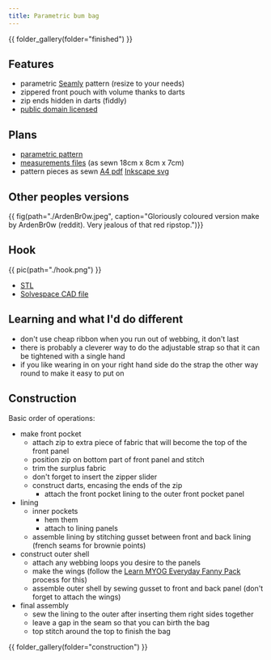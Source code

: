 ```yaml
---
title: Parametric bum bag
---
```


{{ folder_gallery(folder="finished") }}


## Features

- parametric [Seamly](https://seamly.io/) pattern (resize to your needs)
- zippered front pouch with volume thanks to darts
- zip ends hidden in darts (fiddly)
- [public domain licensed](https://creativecommons.org/share-your-work/public-domain/cc0/)

## Plans

- [parametric pattern](./bum-bag.val)
- [measurements files](./dog-treats.vit) (as sewn 18cm x 8cm x 7cm)
- pattern pieces as sewn [A4 pdf](./bum-bag_pieces.pdf) [Inkscape svg](./bum-bag_pieces.svg)


## Other peoples versions

{{ fig(path="./ArdenBr0w.jpeg", caption="Gloriously coloured version make by ArdenBr0w (reddit). Very jealous of that red ripstop.")}}

## Hook

{{ pic(path="./hook.png") }}

- [STL](./small-hook.stl)
- [Solvespace CAD file](./small-hook.slvs)

## Learning and what I'd do different

- don't use cheap ribbon when you run out of webbing, it don't last
- there is probably a cleverer way to do the adjustable strap so that it can be tightened with a single hand
- if you like wearing in on your right hand side do the strap the other way round to make it easy to put on

## Construction

Basic order of operations:

- make front pocket
  - attach zip to extra piece of fabric that will become the top of the front panel
  - position zip on bottom part of front panel and stitch
  - trim the surplus fabric
  - don't forget to insert the zipper slider
  - construct darts, encasing the ends of the zip
	- attach the front pocket lining to the outer front pocket panel
- lining
	- inner pockets
	  - hem them
	  - attach to lining panels
	- assemble lining by stitching gusset between front and back lining (french seams for brownie points)
- construct outer shell
	- attach any webbing loops you desire to the panels
	- make the wings (follow the [Learn MYOG Everyday Fanny Pack](https://learnmyog.com/edcFannyPack.html) process for this)
	- assemble outer shell by sewing gusset to front and back panel (don't forget to attach the wings)
- final assembly
	- sew the lining to the outer after inserting them right sides together
	- leave a gap in the seam so that you can birth the bag
	- top stitch around the top to finish the bag

{{ folder_gallery(folder="construction") }}